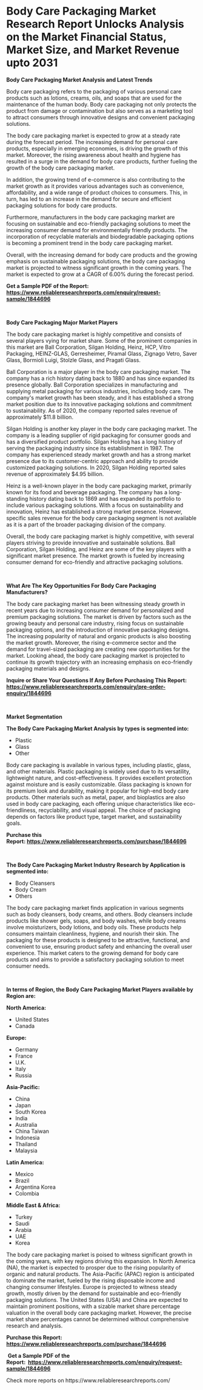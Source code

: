 <p><h1>Body Care Packaging Market Research Report Unlocks Analysis on the Market Financial Status, Market Size, and Market Revenue upto 2031</h1></p><p><strong>Body Care Packaging Market Analysis and Latest Trends</strong></p>
<p><p>Body care packaging refers to the packaging of various personal care products such as lotions, creams, oils, and soaps that are used for the maintenance of the human body. Body care packaging not only protects the product from damage or contamination but also serves as a marketing tool to attract consumers through innovative designs and convenient packaging solutions.</p><p>The body care packaging market is expected to grow at a steady rate during the forecast period. The increasing demand for personal care products, especially in emerging economies, is driving the growth of this market. Moreover, the rising awareness about health and hygiene has resulted in a surge in the demand for body care products, further fueling the growth of the body care packaging market.</p><p>In addition, the growing trend of e-commerce is also contributing to the market growth as it provides various advantages such as convenience, affordability, and a wide range of product choices to consumers. This, in turn, has led to an increase in the demand for secure and efficient packaging solutions for body care products.</p><p>Furthermore, manufacturers in the body care packaging market are focusing on sustainable and eco-friendly packaging solutions to meet the increasing consumer demand for environmentally friendly products. The incorporation of recyclable materials and biodegradable packaging options is becoming a prominent trend in the body care packaging market.</p><p>Overall, with the increasing demand for body care products and the growing emphasis on sustainable packaging solutions, the body care packaging market is projected to witness significant growth in the coming years. The market is expected to grow at a CAGR of 6.00% during the forecast period.</p></p>
<p><strong>Get a Sample PDF of the Report:&nbsp; <a href="https://www.reliableresearchreports.com/enquiry/request-sample/1844696">https://www.reliableresearchreports.com/enquiry/request-sample/1844696</a></strong></p>
<p>&nbsp;</p>
<p><strong>Body Care Packaging Major Market Players</strong></p>
<p><p>The body care packaging market is highly competitive and consists of several players vying for market share. Some of the prominent companies in this market are Ball Corporation, Silgan Holding, Heinz, HCP, Vitro Packaging, HEINZ-GLAS, Gerresheimer, Piramal Glass, Zignago Vetro, Saver Glass, Bormioli Luigi, Stolzle Glass, and Pragati Glass.</p><p>Ball Corporation is a major player in the body care packaging market. The company has a rich history dating back to 1880 and has since expanded its presence globally. Ball Corporation specializes in manufacturing and supplying metal packaging for various industries, including body care. The company's market growth has been steady, and it has established a strong market position due to its innovative packaging solutions and commitment to sustainability. As of 2020, the company reported sales revenue of approximately $11.8 billion.</p><p>Silgan Holding is another key player in the body care packaging market. The company is a leading supplier of rigid packaging for consumer goods and has a diversified product portfolio. Silgan Holding has a long history of serving the packaging industry since its establishment in 1987. The company has experienced steady market growth and has a strong market presence due to its customer-centric approach and ability to provide customized packaging solutions. In 2020, Silgan Holding reported sales revenue of approximately $4.95 billion.</p><p>Heinz is a well-known player in the body care packaging market, primarily known for its food and beverage packaging. The company has a long-standing history dating back to 1869 and has expanded its portfolio to include various packaging solutions. With a focus on sustainability and innovation, Heinz has established a strong market presence. However, specific sales revenue for the body care packaging segment is not available as it is a part of the broader packaging division of the company.</p><p>Overall, the body care packaging market is highly competitive, with several players striving to provide innovative and sustainable solutions. Ball Corporation, Silgan Holding, and Heinz are some of the key players with a significant market presence. The market growth is fueled by increasing consumer demand for eco-friendly and attractive packaging solutions.</p></p>
<p>&nbsp;</p>
<p><strong>What Are The Key Opportunities For Body Care Packaging Manufacturers?</strong></p>
<p><p>The body care packaging market has been witnessing steady growth in recent years due to increasing consumer demand for personalized and premium packaging solutions. The market is driven by factors such as the growing beauty and personal care industry, rising focus on sustainable packaging options, and the introduction of innovative packaging designs. The increasing popularity of natural and organic products is also boosting the market growth. Moreover, the rising e-commerce sector and the demand for travel-sized packaging are creating new opportunities for the market. Looking ahead, the body care packaging market is projected to continue its growth trajectory with an increasing emphasis on eco-friendly packaging materials and designs.</p></p>
<p><strong>Inquire or Share Your Questions If Any Before Purchasing This Report: <a href="https://www.reliableresearchreports.com/enquiry/pre-order-enquiry/1844696">https://www.reliableresearchreports.com/enquiry/pre-order-enquiry/1844696</a></strong></p>
<p>&nbsp;</p>
<p><strong>Market Segmentation</strong></p>
<p><strong>The Body Care Packaging Market Analysis by types is segmented into:</strong></p>
<p><ul><li>Plastic</li><li>Glass</li><li>Other</li></ul></p>
<p><p>Body care packaging is available in various types, including plastic, glass, and other materials. Plastic packaging is widely used due to its versatility, lightweight nature, and cost-effectiveness. It provides excellent protection against moisture and is easily customizable. Glass packaging is known for its premium look and durability, making it popular for high-end body care products. Other materials such as metal, paper, and bioplastics are also used in body care packaging, each offering unique characteristics like eco-friendliness, recyclability, and visual appeal. The choice of packaging depends on factors like product type, target market, and sustainability goals.</p></p>
<p><strong>Purchase this Report:&nbsp;<a href="https://www.reliableresearchreports.com/purchase/1844696">https://www.reliableresearchreports.com/purchase/1844696</a></strong></p>
<p>&nbsp;</p>
<p><strong>The Body Care Packaging Market Industry Research by Application is segmented into:</strong></p>
<p><ul><li>Body Cleansers</li><li>Body Cream</li><li>Others</li></ul></p>
<p><p>The body care packaging market finds application in various segments such as body cleansers, body creams, and others. Body cleansers include products like shower gels, soaps, and body washes, while body creams involve moisturizers, body lotions, and body oils. These products help consumers maintain cleanliness, hygiene, and nourish their skin. The packaging for these products is designed to be attractive, functional, and convenient to use, ensuring product safety and enhancing the overall user experience. This market caters to the growing demand for body care products and aims to provide a satisfactory packaging solution to meet consumer needs.</p></p>
<p>&nbsp;</p>
<p><strong>In terms of Region, the Body Care Packaging Market Players available by Region are:</strong></p>
<p>
    <p> <strong> North America: </strong>
        <ul>
            <li>United States</li>
            <li>Canada</li>
        </ul>
        </p> 
    <p> <strong> Europe: </strong>
        <ul>
            <li>Germany</li>
            <li>France</li>
            <li>U.K.</li>
            <li>Italy</li>
            <li>Russia</li>
        </ul>
        </p> 
    <p> <strong> Asia-Pacific: </strong>
        <ul>
            <li>China</li>
            <li>Japan</li>
            <li>South Korea</li>
            <li>India</li>
            <li>Australia</li>
            <li>China Taiwan</li>
            <li>Indonesia</li>
            <li>Thailand</li>
            <li>Malaysia</li>
        </ul>
        </p> 
    <p> <strong> Latin America: </strong>
        <ul>
            <li>Mexico</li>
            <li>Brazil</li>
            <li>Argentina Korea</li>
            <li>Colombia</li>
        </ul>
        </p> 
    <p> <strong> Middle East & Africa: </strong>
        <ul>
            <li>Turkey</li>
            <li>Saudi</li>
            <li>Arabia</li>
            <li>UAE</li>
            <li>Korea</li>
        </ul>
    </p>
    </p>
<p><p>The body care packaging market is poised to witness significant growth in the coming years, with key regions driving this expansion. In North America (NA), the market is expected to prosper due to the rising popularity of organic and natural products. The Asia-Pacific (APAC) region is anticipated to dominate the market, fueled by the rising disposable income and changing consumer lifestyles. Europe is projected to witness steady growth, mostly driven by the demand for sustainable and eco-friendly packaging solutions. The United States (USA) and China are expected to maintain prominent positions, with a sizable market share percentage valuation in the overall body care packaging market. However, the precise market share percentages cannot be determined without comprehensive research and analysis.</p></p>
<p><strong>Purchase this Report: <a href="https://www.reliableresearchreports.com/purchase/1844696">https://www.reliableresearchreports.com/purchase/1844696</a></strong></p>
<p>&nbsp;<strong>Get a Sample PDF of the Report:&nbsp;&nbsp;<a href="https://www.reliableresearchreports.com/enquiry/request-sample/1844696">https://www.reliableresearchreports.com/enquiry/request-sample/1844696</a></strong></p>
<p><strong></strong></p>
<p>Check more reports on https://www.reliableresearchreports.com/</p>